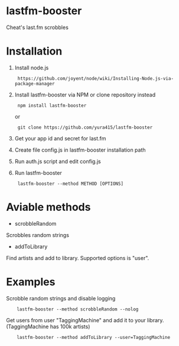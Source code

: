 lastfm-booster
==============

Cheat's last.fm scrobbles

Installation
============

1. Install node.js

        https://github.com/joyent/node/wiki/Installing-Node.js-via-package-manager
        
2. Install lastfm-booster via NPM or clone repository instead

        npm install lastfm-booster
    or
    
        git clone https://github.com/yura415/lastfm-booster
        
3. Get your app id and secret for last.fm
4. Create file config.js in lastfm-booster installation path
5. Run auth.js script and edit config.js
6. Run lastfm-booster

        lastfm-booster --method METHOD [OPTIONS]
        

Aviable methods
===============

* scrobbleRandom

Scrobbles random strings


* addToLibrary

Find artists and add to library.
Supported options is "user".

Examples
========

Scrobble random strings and disable logging

        lastfm-booster --method scrobbleRandom --nolog
        
Get users from user "TaggingMachine" and add it to your library. (TaggingMachine has 100k artists)
        
        lastfm-booster --method addToLibrary --user=TaggingMachine
